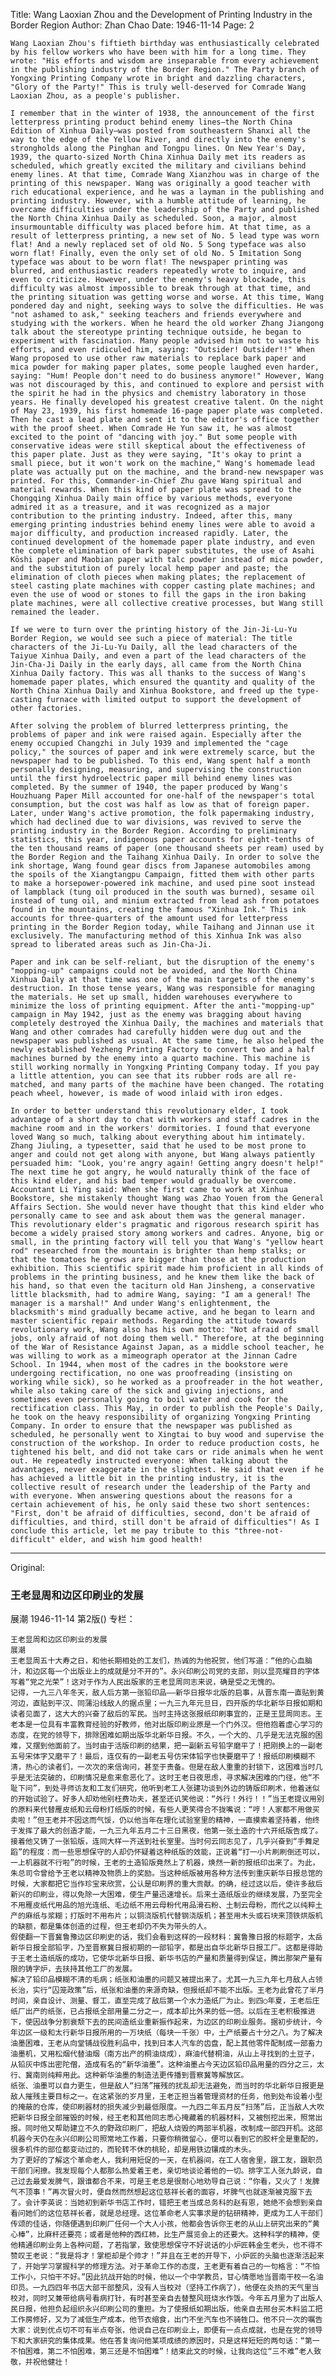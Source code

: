 Title: Wang Laoxian Zhou and the Development of Printing Industry in the Border Region
Author: Zhan Chao
Date: 1946-11-14
Page: 2

    Wang Laoxian Zhou's fiftieth birthday was enthusiastically celebrated by his fellow workers who have been with him for a long time. They wrote: "His efforts and wisdom are inseparable from every achievement in the publishing industry of the Border Region." The Party branch of Yongxing Printing Company wrote in bright and dazzling characters, "Glory of the Party!" This is truly well-deserved for Comrade Wang Laoxian Zhou, as a people's publisher.

    I remember that in the winter of 1938, the announcement of the first letterpress printing product behind enemy lines—the North China Edition of Xinhua Daily—was posted from southeastern Shanxi all the way to the edge of the Yellow River, and directly into the enemy's strongholds along the Pinghan and Tongpu lines. On New Year's Day, 1939, the quarto-sized North China Xinhua Daily met its readers as scheduled, which greatly excited the military and civilians behind enemy lines. At that time, Comrade Wang Xianzhou was in charge of the printing of this newspaper. Wang was originally a good teacher with rich educational experience, and he was a layman in the publishing and printing industry. However, with a humble attitude of learning, he overcame difficulties under the leadership of the Party and published the North China Xinhua Daily as scheduled. Soon, a major, almost insurmountable difficulty was placed before him. At that time, as a result of letterpress printing, a new set of No. 5 lead type was worn flat! And a newly replaced set of old No. 5 Song typeface was also worn flat! Finally, even the only set of old No. 5 Imitation Song typeface was about to be worn flat! The newspaper printing was blurred, and enthusiastic readers repeatedly wrote to inquire, and even to criticize. However, under the enemy's heavy blockade, this difficulty was almost impossible to break through at that time, and the printing situation was getting worse and worse. At this time, Wang pondered day and night, seeking ways to solve the difficulties. He was "not ashamed to ask," seeking teachers and friends everywhere and studying with the workers. When he heard the old worker Zhang Jiangong talk about the stereotype printing technique outside, he began to experiment with fascination. Many people advised him not to waste his efforts, and even ridiculed him, saying: "Outsider! Outsider!!" When Wang proposed to use other raw materials to replace bark paper and mica powder for making paper plates, some people laughed even harder, saying: "Hum! People don't need to do business anymore!" However, Wang was not discouraged by this, and continued to explore and persist with the spirit he had in the physics and chemistry laboratory in those years. He finally developed his greatest creative talent. On the night of May 23, 1939, his first homemade 16-page paper plate was completed. Then he cast a lead plate and sent it to the editor's office together with the proof sheet. When Comrade He Yun saw it, he was almost excited to the point of "dancing with joy." But some people with conservative ideas were still skeptical about the effectiveness of this paper plate. Just as they were saying, "It's okay to print a small piece, but it won't work on the machine," Wang's homemade lead plate was actually put on the machine, and the brand-new newspaper was printed. For this, Commander-in-Chief Zhu gave Wang spiritual and material rewards. When this kind of paper plate was spread to the Chongqing Xinhua Daily main office by various methods, everyone admired it as a treasure, and it was recognized as a major contribution to the printing industry. Indeed, after this, many emerging printing industries behind enemy lines were able to avoid a major difficulty, and production increased rapidly. Later, the continued development of the homemade paper plate industry, and even the complete elimination of bark paper substitutes, the use of Asahi Kōshi paper and Maobian paper with talc powder instead of mica powder, and the substitution of purely local hemp paper and paste; the elimination of cloth pieces when making plates; the replacement of steel casting plate machines with copper casting plate machines; and even the use of wood or stones to fill the gaps in the iron baking plate machines, were all collective creative processes, but Wang still remained the leader.

    If we were to turn over the printing history of the Jin-Ji-Lu-Yu Border Region, we would see such a piece of material: The title characters of the Ji-Lu-Yu Daily, all the lead characters of the Taiyue Xinhua Daily, and even a part of the lead characters of the Jin-Cha-Ji Daily in the early days, all came from the North China Xinhua Daily factory. This was all thanks to the success of Wang's homemade paper plates, which ensured the quantity and quality of the North China Xinhua Daily and Xinhua Bookstore, and freed up the type-casting furnace with limited output to support the development of other factories.

    After solving the problem of blurred letterpress printing, the problems of paper and ink were raised again. Especially after the enemy occupied Changzhi in July 1939 and implemented the "cage policy," the sources of paper and ink were extremely scarce, but the newspaper had to be published. To this end, Wang spent half a month personally designing, measuring, and supervising the construction until the first hydroelectric paper mill behind enemy lines was completed. By the summer of 1940, the paper produced by Wang's Houzhuang Paper Mill accounted for one-half of the newspaper's total consumption, but the cost was half as low as that of foreign paper. Later, under Wang's active promotion, the folk papermaking industry, which had declined due to war divisions, was revived to serve the printing industry in the Border Region. According to preliminary statistics, this year, indigenous paper accounts for eight-tenths of the ten thousand reams of paper (one thousand sheets per ream) used by the Border Region and the Taihang Xinhua Daily. In order to solve the ink shortage, Wang found gear discs from Japanese automobiles among the spoils of the Xiangtangpu Campaign, fitted them with other parts to make a horsepower-powered ink machine, and used pine soot instead of lampblack (tung oil produced in the south was burned), sesame oil instead of tung oil, and minium extracted from lead ash from potatoes found in the mountains, creating the famous "Xinhua Ink." This ink accounts for three-quarters of the amount used for letterpress printing in the Border Region today, while Taihang and Jinnan use it exclusively. The manufacturing method of this Xinhua Ink was also spread to liberated areas such as Jin-Cha-Ji.

    Paper and ink can be self-reliant, but the disruption of the enemy's "mopping-up" campaigns could not be avoided, and the North China Xinhua Daily at that time was one of the main targets of the enemy's destruction. In those tense years, Wang was responsible for managing the materials. He set up small, hidden warehouses everywhere to minimize the loss of printing equipment. After the anti-"mopping-up" campaign in May 1942, just as the enemy was bragging about having completely destroyed the Xinhua Daily, the machines and materials that Wang and other comrades had carefully hidden were dug out and the newspaper was published as usual. At the same time, he also helped the newly established Yezheng Printing Factory to convert two and a half machines burned by the enemy into a quarto machine. This machine is still working normally in Yongxing Printing Company today. If you pay a little attention, you can see that its rubber rods are all re-matched, and many parts of the machine have been changed. The rotating peach wheel, however, is made of wood inlaid with iron edges.

    In order to better understand this revolutionary elder, I took advantage of a short day to chat with workers and staff cadres in the machine room and in the workers' dormitories. I found that everyone loved Wang so much, talking about everything about him intimately. Zhang Jiuling, a typesetter, said that he used to be most prone to anger and could not get along with anyone, but Wang always patiently persuaded him: "Look, you're angry again! Getting angry doesn't help!" The next time he got angry, he would naturally think of the face of this kind elder, and his bad temper would gradually be overcome. Accountant Li Ying said: When she first came to work at Xinhua Bookstore, she mistakenly thought Wang was Zhao Youen from the General Affairs Section. She would never have thought that this kind elder who personally came to see and ask about them was the general manager. This revolutionary elder's pragmatic and rigorous research spirit has become a widely praised story among workers and cadres. Anyone, big or small, in the printing factory will tell you that Wang's "yellow heart rod" researched from the mountain is brighter than hemp stalks; or that the tomatoes he grows are bigger than those at the production exhibition. This scientific spirit made him proficient in all kinds of problems in the printing business, and he knew them like the back of his hand, so that even the taciturn old Han Jinsheng, a conservative little blacksmith, had to admire Wang, saying: "I am a general! The manager is a marshal!" And under Wang's enlightenment, the blacksmith's mind gradually became active, and he began to learn and master scientific repair methods. Regarding the attitude towards revolutionary work, Wang also has his own motto: "Not afraid of small jobs, only afraid of not doing them well." Therefore, at the beginning of the War of Resistance Against Japan, as a middle school teacher, he was willing to work as a mimeograph operator at the Jinnan Cadre School. In 1944, when most of the cadres in the bookstore were undergoing rectification, no one was proofreading (insisting on working while sick), so he worked as a proofreader in the hot weather, while also taking care of the sick and giving injections, and sometimes even personally going to boil water and cook for the rectification class. This May, in order to publish the People's Daily, he took on the heavy responsibility of organizing Yongxing Printing Company. In order to ensure that the newspaper was published as scheduled, he personally went to Xingtai to buy wood and supervise the construction of the workshop. In order to reduce production costs, he tightened his belt, and did not take cars or ride animals when he went out. He repeatedly instructed everyone: When talking about the advantages, never exaggerate in the slightest. He said that even if he has achieved a little bit in the printing industry, it is the collective result of research under the leadership of the Party and with everyone. When answering questions about the reasons for a certain achievement of his, he only said these two short sentences: "First, don't be afraid of difficulties, second, don't be afraid of difficulties, and third, still don't be afraid of difficulties"! As I conclude this article, let me pay tribute to this "three-not-difficult" elder, and wish him good health!



<hr /> 

Original: 


### 王老显周和边区印刷业的发展
展潮
1946-11-14
第2版()
专栏：

    王老显周和边区印刷业的发展
    展潮
    王老显周五十大寿之日，和他长期相处的工友们，热诚的为他祝贺，他们写道：“他的心血脑汁，和边区每一个出版业上的成就是分不开的”。永兴印刷公司党的支部，则以显亮耀目的字体写着“党之光荣”！这对于作为人民出版家的王老显周同志来说，确是受之无愧的。
    记得，一九三八年冬天，敌人后方第一张铅印品——新华日报华北版的启事，从晋东南一直贴到黄河边，直贴到平汉、同蒲沿线敌人的据点里；一九三九年元旦日，四开版的华北新华日报如期和读者见面了，这大大的兴奋了敌后的军民。当时主持这张报纸印刷事宜的，正是王显周同志。王老本是一位具有丰富教育经验的好教师，他对出版印刷业原是一个门外汉。但他抱着虚心学习的态度，在党的领导下，排除困难如期出版华北新华日报。不久，一个大的、几乎是无法克服的困难，又摆到他面前了。当时由于活版印刷的结果，把一副新五号铅字磨平了！把刚换上的一副老五号宋体字又磨平了！最后，连仅有的一副老五号仿宋体铅字也快要磨平了！报纸印刷模糊不清，热心的读者们，一次次的来信询问，甚至于责备。但是在敌人重重的封锁下，这困难当时几乎是无法突破的，印刷情况是愈来愈恶化了。这时王老日夜思虑，寻求解决困难的门径，他“不耻下问”，到处寻师访友和工友们研究，他听到老工人张建功谈到外边的铸版印刷术，他着迷似的开始试验了。好多人却劝他别枉费功夫，甚至还讥笑他说：“外行！外行！！”当王老提议用别的原料来代替雁皮纸和云母粉打纸版的时候，有些人更笑得合不拢嘴说：“哼！人家都不用做买卖啦！”但王老并不因这而气馁，仍以他当年在理化试验室里的精神，一直摸索着坚持着，他终于发挥了最大的创造才能，一九三九年五月二十三日黑夜，他第一张土造的十六开纸版告成了。接着他又铸了一张铅版，连同大样一齐送到社长室里。当时何云同志见了，几乎兴奋到“手舞足蹈”的程度：而一些思想保守的人却仍怀疑着这种纸版的效能，正说着“打一小片刷刷倒还可以，一上机器就不行啦”的时候，王老的土造铅版竟然上了机器，焕然一新的报纸印出来了。为此，朱总司令曾给予王老以精神及物质上的奖励。当这种纸版被用各种方法传到重庆新华日报总馆的时候，大家都把它当作珍宝来欣赏，公认是印刷界的重大贡献。的确，经过这以后，使许多敌后新兴的印刷业，得以免除一大困难，使生产量迅速增长。后来土造纸版业的继续发展，乃至完全不用雁皮纸代用品的旭光连纸、毛边纸不用云母粉代用品滑石粉、土制云母粉，而代之以纯粹土产的麻纸与浆糊；打版时不用布片；以铜浇版机代替钢浇版机；甚至用木头或石块来顶铁烘版机的缺额，都是集体创造的过程，但王老却仍不失为带头的人。
    假使翻一下晋冀鲁豫边区印刷史的话，我们会看到这样的一段材料：冀鲁豫日报的标题字，太岳新华日报全部铅字，乃至晋察冀日报初期的一部铅字，都是出自华北新华日报工厂。这都是得助于王老土造纸版的成功，它使华北新华日报、新华书店的产量和质量得到保证，腾出那架产量有限的铸字炉，去扶持其他工厂的发展。
    解决了铅印品模糊不清的毛病；纸张和油墨的问题又被提出来了。尤其一九三九年七月敌人占领长治，实行“囚笼政策”后，纸张和油墨的来源奇缺，但报纸却不能不出版。王老为此曾花了半月时间，亲自设计、测量、督工，直至完成了敌后第一个水力造纸厂为止。到四○年夏，王老后庄纸厂出产的纸张，已占报纸全部用量二分之一，成本却比外来的低一倍。以后在王老积极推进下，使因战争分割衰颓下去的民间造纸业重新振作起来，为边区的印刷业服务。据初步统计，今年边区一级和太行新华日报所用的一万块纸（每块一千张）中，土产纸要占十分之八。为了解决油墨困难，王老从向堂铺战役胜利品中，找到日本人汽车的齿盘，配上其他零件配制成一部畜力油墨机，又用松烟代替油烟（南方出产的桐油烧成），麻油代替桐油，从山上寻找到的土豆子，从铅灰中炼出密陀僧，造成有名的“新华油墨”。这种油墨占今天边区铅印品用量的四分之三，太行、冀南则纯粹用此。这种新华油墨的制造法更传播到晋察冀等解放区。
    纸张、油墨可以自力更生，但是敌人“扫荡”摧残的扰乱却无法避免，而当时的华北新华日报更是敌人摧残主要目标之一。在这紧张的岁月里，王老正担当着管理资材的任务，他到处布设着小型的掩蔽的仓库，使印刷器材的损失减少到最低限度。一九四二年五月反“扫荡”后，正当敌人大吹把新华日报全部摧毁的时候，经王老和其他同志悉心掩藏着的机器材料，又被刨挖出来，照常出报。同时他又帮助建立不久的野政印刷厂，把敌人烧毁的两部半机器，改制成一部四开机。这部机器今天仍在永兴印刷公司照常地工作着，只要你稍微留心，便可以看到它的胶杆全是重配的，很多机件的部位都变动过的，而轮转不休的桃轮，却是用铁边镶成的木头。
    为了更好的了解这个革命老人，我利用短促的一天，在机器间，在工人宿舍里，跟工友，跟职员干部们闲撩。我发现每个人都那么热爱着王老，亲切地谈论着他的一切。排字工人张九龄说，自己过去最爱发脾气，跟谁都合不来，可是王老总是很耐心地劝导自己说：“你看，又火了！发脾气不顶事！”再次冒火时，便自然而然想起这位慈祥长者的面容，坏脾气也就逐渐被克服下去了。会计李英说：当她初到新华书店工作时，错把王老当成总务科的赵有恩，她绝不会想到亲自看问她们的这位慈祥长者，就是总经理。这位革命老人实事求是的钻研精神，更成为工人干部们传颂的佳话，你随便遇到印刷厂任何一个大人小孩，他都会告诉你王老的从山上研究出来的“黄心棒”，比麻杆还要亮；或者是他种的西红柿，比生产展览会上的还要大。这种科学的精神，使他精通印刷业务上各种问题，了若指掌，致使思想保守不好说话的小炉匠韩金生老头，也不得不赞叹王老说：“我是将才！掌柜却是个帅才！”并且在王老的开导下，小炉匠的头脑也逐渐活起来了，开始学习掌握科学的修理方法。对于革命工作的态度，王老更有着自己的一句格言：“不怕工作小，只怕干不好。”因此抗战开始的时候，他以一个中学教员，甘心情愿地当晋南干校一名油印员。一九四四年书店大部干部整风，没有人当校对（坚持工作病了），他便在炎热的天气里当校对，同时又兼带给病号看病打针，有时甚至亲自去替整风班烧水作饭。今年五月里为了出版人民日报，他担负起组织永兴印刷公司的重担。为了使报纸如期出版，他亲自去邢台买木料监工把工作房修好，又为了减低生产成本，他节衣缩食，出门不坐汽车也不骑牲口。他不只一次的嘱告大家：说到优点切不可有半点夸张，他说自己在印刷业上，即便有一点点成就，也是在党的领导下和大家研究的集体成果。他在答复询问他某项成绩的原因时，只是这样短短的两句话：“第一不怕困难，第二不怕困难，第三还是不怕困难”！结束此文的时候，让我向这位“三不难”老人致敬，并祝他健壮！
